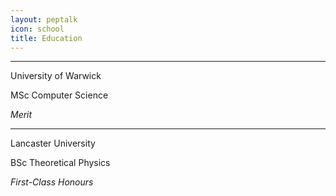 ```yaml
---
layout: peptalk
icon: school
title: Education
---
```

_________________


University of Warwick

MSc Computer Science

_Merit_

_________________

Lancaster University

BSc Theoretical Physics

_First-Class Honours_